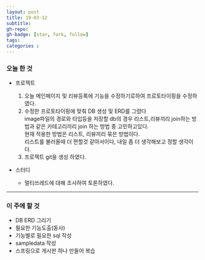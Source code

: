 ```yaml
---
layout: post
title: 19-03-12
subtitle: 
gh-repo: 
gh-badge: [star, fork, follow]
tags:  
categories :  
---
```


### 오늘 한 것 

* 프로젝트 
    1. 오늘 메인페이지 및 리뷰등록에 기능을 수정하기로하여 프로토타이핑을 수정하였다.
    2. 수정한 프로토타이핑에 맞춰 DB 생성 및 ERD를 그렸다  
    image파일의 경로와 타입등을 저장할 db의 경우 리스트,리뷰끼리 join하는 방법과 같은 카테고리끼리 join 하는 방법 중 고민하고있다.  
    현재 적용한 방법은 리스트, 리뷰끼리 묶은 방법이다.  
    리스트를 불러올때 더 편할것 같아서이다, 내일 좀 더 생각해보고 정할 생각이다.
    3. 프로젝트 git을 생성 하였다.

* 스터디
    - 멀티쓰레드에 대해 조사하여 토론하였다.   

---
### 이 주에 할 것
 - DB ERD 그리기
 - 필요한 기능도출(동사)
 - 기능별로 필요한 sql 작성
 - sampledata 작성
 - 스프링으로 게시판 하나 만들어 복습